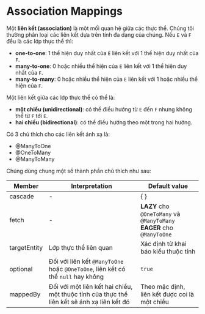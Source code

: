 # Association Mappings

Một __liên kết (association)__ là một mối quan hệ giữa các thực thể. Chúng tôi thường phân loại các liên kết dựa trên tính đa dạng của chúng. Nếu `E` và `F` đều là các lớp thực thể thì:
- __one-to-one__: 1 thể hiện duy nhất của `E` liên kết với 1 thể hiện duy nhất của `F`.
- __many-to-one__: 0 hoặc nhiều thể hiện của `E` liên kết với 1 thể hiện duy nhất của `F`.
- __many-to-many__: 0 hoặc nhiều thể hiện của `E` liên kết với 1 hoặc nhiều thể hiện của `F`.

Một liên kết giữa các lớp thực thể có thể là:
- __một chiều (unidirectional)__: có thể điều hướng từ `E` đến `F` nhưng không thể từ `F` tới `E`.
- __hai chiều (bidirectional)__: có thể điều hướng theo một trong hai hướng.

Có 3 chú thích cho các liên kết ánh xạ là: 
- @ManyToOne
- @OneToMany
- @ManyToMany
  
Chúng dùng chung một số thành phần chú thích như sau:

| Member | Interpretation |	Default value |
| ------ | -------------- | ------------- |
| cascade      | - | { } |
| fetch        | - | __LAZY__ cho `@OneToMany` và `@ManyToMany` <br /> __EAGER__ cho `@ManyToOne` |
| targetEntity | Lớp thực thể liên quan | Xác định từ khai báo kiểu thuộc tính |
| optional     | Đối với liên kết `@ManyToOne` hoặc `@OneToOne`, liên kết có thể `null` hay không | `true` |
| mappedBy     | Đối với một liên kết hai chiều, một thuộc tính của thực thể liên kết sẽ ánh xạ liên kết đó | Theo mặc định, liên kết được coi là một chiều |

<br />

